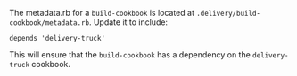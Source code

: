 The metadata.rb for a `build-cookbook` is located at
`.delivery/build-cookbook/metadata.rb`. Update it to include:

``` none
depends 'delivery-truck'
```

This will ensure that the `build-cookbook` has a dependency on the
`delivery-truck` cookbook.